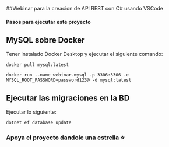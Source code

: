 ##Webinar para la creacion de API REST con C# usando VSCode

#### Pasos para ejecutar este proyecto


## MySQL sobre Docker
Tener instalado Docker Desktop y ejecutar el siguiente comando:

 `docker pull mysql:latest`

`docker run --name webinar-mysql -p 3306:3306 -e MYSQL_ROOT_PASSWORD=password123@ -d mysql:latest`

## Ejecutar las migraciones en la BD

Ejecutar lo siguiente:

`dotnet ef database update`

### Apoya el proyecto dandole una estrella ⭐